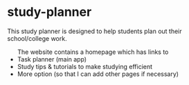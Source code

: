 # study-planner
This study planner is designed to help students plan out their school/college work. <br>
<ul>The website contains a homepage which has links to 
    <li>Task planner (main app)</li>   
    <li>Study tips & tutorials to make studying efficient</li>   
    <li>More option (so that I can add other pages if necessary)</li>   
</ul>


